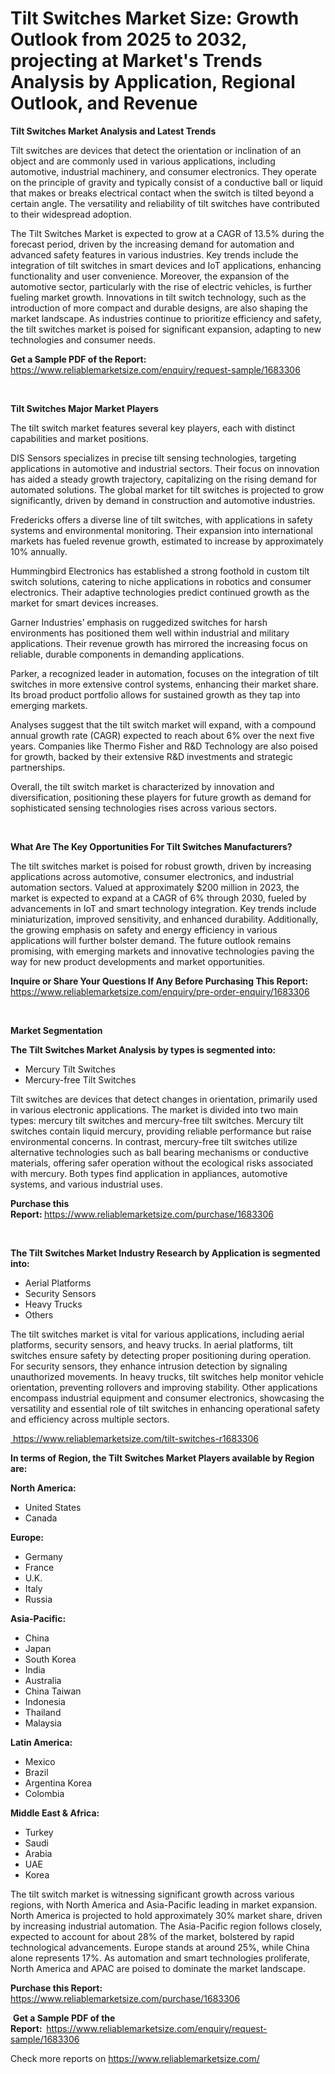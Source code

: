 <p><h1>Tilt Switches Market Size: Growth Outlook from 2025 to 2032, projecting at Market's Trends Analysis by Application, Regional Outlook, and Revenue</h1></p><p><strong>Tilt Switches Market Analysis and Latest Trends</strong></p>
<p><p>Tilt switches are devices that detect the orientation or inclination of an object and are commonly used in various applications, including automotive, industrial machinery, and consumer electronics. They operate on the principle of gravity and typically consist of a conductive ball or liquid that makes or breaks electrical contact when the switch is tilted beyond a certain angle. The versatility and reliability of tilt switches have contributed to their widespread adoption.</p><p>The Tilt Switches Market is expected to grow at a CAGR of 13.5% during the forecast period, driven by the increasing demand for automation and advanced safety features in various industries. Key trends include the integration of tilt switches in smart devices and IoT applications, enhancing functionality and user convenience. Moreover, the expansion of the automotive sector, particularly with the rise of electric vehicles, is further fueling market growth. Innovations in tilt switch technology, such as the introduction of more compact and durable designs, are also shaping the market landscape. As industries continue to prioritize efficiency and safety, the tilt switches market is poised for significant expansion, adapting to new technologies and consumer needs.</p></p>
<p><strong>Get a Sample PDF of the Report:&nbsp;</strong> <a href="https://www.reliablemarketsize.com/enquiry/request-sample/1683306?utm_campaign=2625&utm_medium=2&utm_source=Github&utm_content=ia&utm_term=26032025&utm_id=tilt-switches">https://www.reliablemarketsize.com/enquiry/request-sample/1683306</a></p>
<p>&nbsp;</p>
<p><strong>Tilt Switches Major Market Players</strong></p>
<p><p>The tilt switch market features several key players, each with distinct capabilities and market positions. </p><p>DIS Sensors specializes in precise tilt sensing technologies, targeting applications in automotive and industrial sectors. Their focus on innovation has aided a steady growth trajectory, capitalizing on the rising demand for automated solutions. The global market for tilt switches is projected to grow significantly, driven by demand in construction and automotive industries.</p><p>Fredericks offers a diverse line of tilt switches, with applications in safety systems and environmental monitoring. Their expansion into international markets has fueled revenue growth, estimated to increase by approximately 10% annually.</p><p>Hummingbird Electronics has established a strong foothold in custom tilt switch solutions, catering to niche applications in robotics and consumer electronics. Their adaptive technologies predict continued growth as the market for smart devices increases.</p><p>Garner Industries’ emphasis on ruggedized switches for harsh environments has positioned them well within industrial and military applications. Their revenue growth has mirrored the increasing focus on reliable, durable components in demanding applications.</p><p>Parker, a recognized leader in automation, focuses on the integration of tilt switches in more extensive control systems, enhancing their market share. Its broad product portfolio allows for sustained growth as they tap into emerging markets.</p><p>Analyses suggest that the tilt switch market will expand, with a compound annual growth rate (CAGR) expected to reach about 6% over the next five years. Companies like Thermo Fisher and R&D Technology are also poised for growth, backed by their extensive R&D investments and strategic partnerships.</p><p>Overall, the tilt switch market is characterized by innovation and diversification, positioning these players for future growth as demand for sophisticated sensing technologies rises across various sectors.</p></p>
<p>&nbsp;</p>
<p><strong>What Are The Key Opportunities For Tilt Switches Manufacturers?</strong></p>
<p><p>The tilt switches market is poised for robust growth, driven by increasing applications across automotive, consumer electronics, and industrial automation sectors. Valued at approximately $200 million in 2023, the market is expected to expand at a CAGR of 6% through 2030, fueled by advancements in IoT and smart technology integration. Key trends include miniaturization, improved sensitivity, and enhanced durability. Additionally, the growing emphasis on safety and energy efficiency in various applications will further bolster demand. The future outlook remains promising, with emerging markets and innovative technologies paving the way for new product developments and market opportunities.</p></p>
<p><strong>Inquire or Share Your Questions If Any Before Purchasing This Report:</strong> <a href="https://www.reliablemarketsize.com/enquiry/pre-order-enquiry/1683306?utm_campaign=2625&utm_medium=2&utm_source=Github&utm_content=ia&utm_term=26032025&utm_id=tilt-switches">https://www.reliablemarketsize.com/enquiry/pre-order-enquiry/1683306</a></p>
<p>&nbsp;</p>
<p><strong>Market Segmentation</strong></p>
<p><strong>The Tilt Switches Market Analysis by types is segmented into:</strong></p>
<p><ul><li>Mercury Tilt Switches</li><li>Mercury-free Tilt Switches</li></ul></p>
<p><p>Tilt switches are devices that detect changes in orientation, primarily used in various electronic applications. The market is divided into two main types: mercury tilt switches and mercury-free tilt switches. Mercury tilt switches contain liquid mercury, providing reliable performance but raise environmental concerns. In contrast, mercury-free tilt switches utilize alternative technologies such as ball bearing mechanisms or conductive materials, offering safer operation without the ecological risks associated with mercury. Both types find application in appliances, automotive systems, and various industrial uses.</p></p>
<p><strong>Purchase this Report:&nbsp;</strong><a href="https://www.reliablemarketsize.com/purchase/1683306?utm_campaign=2625&utm_medium=2&utm_source=Github&utm_content=ia&utm_term=26032025&utm_id=tilt-switches">https://www.reliablemarketsize.com/purchase/1683306</a></p>
<p>&nbsp;</p>
<p><strong>The Tilt Switches Market Industry Research by Application is segmented into:</strong></p>
<p><ul><li>Aerial Platforms</li><li>Security Sensors</li><li>Heavy Trucks</li><li>Others</li></ul></p>
<p><p>The tilt switches market is vital for various applications, including aerial platforms, security sensors, and heavy trucks. In aerial platforms, tilt switches ensure safety by detecting proper positioning during operation. For security sensors, they enhance intrusion detection by signaling unauthorized movements. In heavy trucks, tilt switches help monitor vehicle orientation, preventing rollovers and improving stability. Other applications encompass industrial equipment and consumer electronics, showcasing the versatility and essential role of tilt switches in enhancing operational safety and efficiency across multiple sectors.</p></p>
<p><a href="https://www.reliablemarketsize.com/tilt-switches-r1683306?utm_campaign=2625&utm_medium=2&utm_source=Github&utm_content=ia&utm_term=26032025&utm_id=tilt-switches">&nbsp;https://www.reliablemarketsize.com/tilt-switches-r1683306</a></p>
<p><strong>In terms of Region, the Tilt Switches Market Players available by Region are:</strong></p>
<p>
    <p> <strong> North America: </strong>
        <ul>
            <li>United States</li>
            <li>Canada</li>
        </ul>
        </p> 
    <p> <strong> Europe: </strong>
        <ul>
            <li>Germany</li>
            <li>France</li>
            <li>U.K.</li>
            <li>Italy</li>
            <li>Russia</li>
        </ul>
        </p> 
    <p> <strong> Asia-Pacific: </strong>
        <ul>
            <li>China</li>
            <li>Japan</li>
            <li>South Korea</li>
            <li>India</li>
            <li>Australia</li>
            <li>China Taiwan</li>
            <li>Indonesia</li>
            <li>Thailand</li>
            <li>Malaysia</li>
        </ul>
        </p> 
    <p> <strong> Latin America: </strong>
        <ul>
            <li>Mexico</li>
            <li>Brazil</li>
            <li>Argentina Korea</li>
            <li>Colombia</li>
        </ul>
        </p> 
    <p> <strong> Middle East & Africa: </strong>
        <ul>
            <li>Turkey</li>
            <li>Saudi</li>
            <li>Arabia</li>
            <li>UAE</li>
            <li>Korea</li>
        </ul>
    </p>
    </p>
<p><p>The tilt switch market is witnessing significant growth across various regions, with North America and Asia-Pacific leading in market expansion. North America is projected to hold approximately 30% market share, driven by increasing industrial automation. The Asia-Pacific region follows closely, expected to account for about 28% of the market, bolstered by rapid technological advancements. Europe stands at around 25%, while China alone represents 17%. As automation and smart technologies proliferate, North America and APAC are poised to dominate the market landscape.</p></p>
<p><strong>Purchase this Report: </strong><a href="https://www.reliablemarketsize.com/purchase/1683306?utm_campaign=2625&utm_medium=2&utm_source=Github&utm_content=ia&utm_term=26032025&utm_id=tilt-switches">https://www.reliablemarketsize.com/purchase/1683306</a></p>
<p>&nbsp;<strong>Get a Sample PDF of the Report:&nbsp;&nbsp;</strong><a href="https://www.reliablemarketsize.com/enquiry/request-sample/1683306?utm_campaign=2625&utm_medium=2&utm_source=Github&utm_content=ia&utm_term=26032025&utm_id=tilt-switches">https://www.reliablemarketsize.com/enquiry/request-sample/1683306</a></p>
<p><strong></strong></p>
<p>Check more reports on <a href="https://www.reliablemarketsize.com/?utm_campaign=2625&utm_medium=2&utm_source=Github&utm_content=ia&utm_term=26032025&utm_id=tilt-switches">https://www.reliablemarketsize.com/</a></p>
